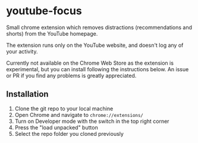# youtube-focus

Small chrome extension which removes distractions (recommendations and shorts) from the YouTube homepage.

The extension runs only on the YouTube website, and doesn't log any of your activity.

Currently not available on the Chrome Web Store as the extension is experimental, but you can install following the instructions below. An issue or PR if you find any problems is greatly appreciated.

## Installation

1. Clone the git repo to your local machine
2. Open Chrome and navigate to `chrome://extensions/`
3. Turn on Developer mode with the switch in the top right corner
4. Press the "load unpacked" button
5. Select the repo folder you cloned previously
